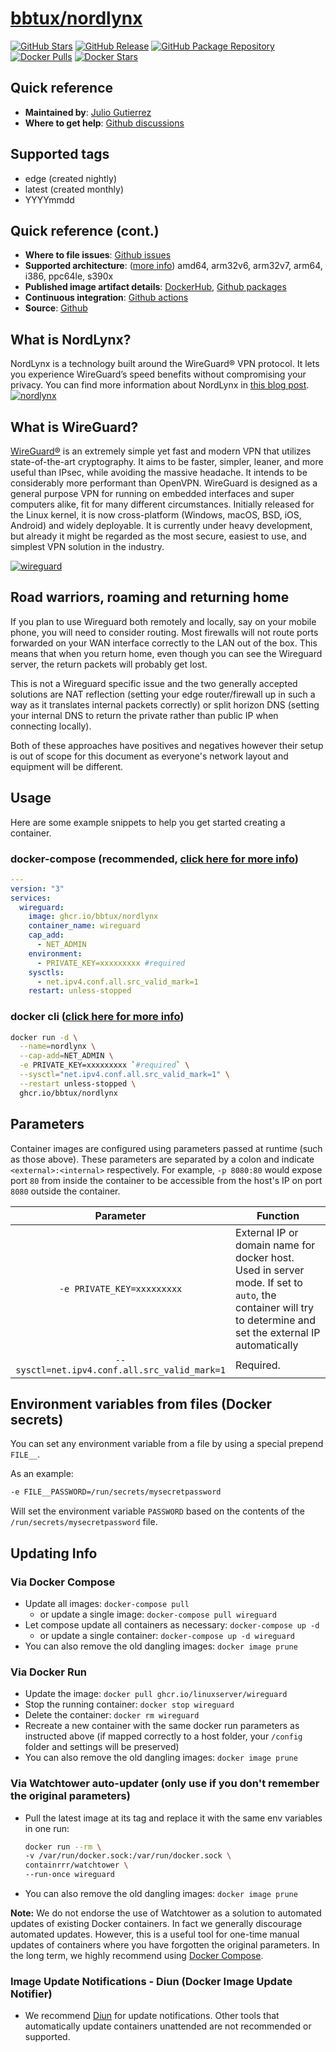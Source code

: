 # [bbtux/nordlynx](https://github.com/bbtux/nordlynx)

[![GitHub Stars](https://img.shields.io/github/stars/bbtux/nordlynx.svg?color=94398d&labelColor=555555&logoColor=ffffff&style=for-the-badge&logo=github)](https://github.com/bbtux/nordlynx)
[![GitHub Release](https://img.shields.io/github/release/bbtux/nordlynx.svg?color=94398d&labelColor=555555&logoColor=ffffff&style=for-the-badge&logo=github)](https://github.com/bbtux/nordlynx/releases)
[![GitHub Package Repository](https://img.shields.io/static/v1.svg?color=94398d&labelColor=555555&logoColor=ffffff&style=for-the-badge&label=nordlynx&message=GitHub%20Package&logo=github)](https://github.com/bbtux/nordlynx/packages)
[![Docker Pulls](https://img.shields.io/docker/pulls/bbtux/nordlynx.svg?color=94398d&labelColor=555555&logoColor=ffffff&style=for-the-badge&label=pulls&logo=docker)](https://hub.docker.com/r/bbtux/nordlynx)
[![Docker Stars](https://img.shields.io/docker/stars/bbtux/nordlynx.svg?color=94398d&labelColor=555555&logoColor=ffffff&style=for-the-badge&label=stars&logo=docker)](https://hub.docker.com/r/bbtux/nordlynx)

## Quick reference

- **Maintained by**: [Julio Gutierrez](https://github.com/bubuntux)
- **Where to get help**: [Github discussions](https://github.com/bbtux/nordlynx/discussions)

## Supported tags

- edge (created nightly)
- latest (created monthly)
- YYYYmmdd 

## Quick reference (cont.)

- **Where to file issues**: [Github issues](https://github.com/bbtux/nordlynx/issues)
- **Supported architecture**: ([more info](https://github.com/docker-library/official-images#architectures-other-than-amd64)) amd64, arm32v6, arm32v7, arm64, i386, ppc64le, s390x
- **Published image artifact details**: [DockerHub](https://hub.docker.com/r/bbtux/nordlynx), [Github packages](https://github.com/bbtux/nordlynx/pkgs/container/nordlynx)
- **Continuous integration**: [Github actions](https://github.com/bbtux/nordlynx/actions)
- **Source**: [Github](https://github.com/bbtux/nordlynx)

## What is NordLynx?

NordLynx is a technology built around the WireGuard® VPN protocol. It lets you experience WireGuard’s speed benefits without compromising your privacy. You can find more information about NordLynx in [this blog post](https://nordvpn.com/blog/nordlynx-protocol-wireguard/).
[![nordlynx](https://nordvpn.com/wp-content/uploads/2019/07/nordvpn-nordlynx-infographic.png)](https://nordvpn.com/blog/nordlynx-protocol-wireguard/)

## What is WireGuard?

[WireGuard®](https://www.wireguard.com/) is an extremely simple yet fast and modern VPN that utilizes state-of-the-art cryptography. It aims to be faster, simpler, leaner, and more useful than IPsec, while avoiding the massive headache. It intends to be considerably more performant than OpenVPN. WireGuard is designed as a general purpose VPN for running on embedded interfaces and super computers alike, fit for many different circumstances. Initially released for the Linux kernel, it is now cross-platform (Windows, macOS, BSD, iOS, Android) and widely deployable. It is currently under heavy development, but already it might be regarded as the most secure, easiest to use, and simplest VPN solution in the industry.

[![wireguard](https://www.wireguard.com/img/wireguard.svg)](https://www.wireguard.com/)


## Road warriors, roaming and returning home

If you plan to use Wireguard both remotely and locally, say on your mobile phone, you will need to consider routing. Most firewalls will not route ports forwarded on your WAN interface correctly to the LAN out of the box. This means that when you return home, even though you can see the Wireguard server, the return packets will probably get lost.

This is not a Wireguard specific issue and the two generally accepted solutions are NAT reflection (setting your edge router/firewall up in such a way as it translates internal packets correctly) or split horizon DNS (setting your internal DNS to return the private rather than public IP when connecting locally).

Both of these approaches have positives and negatives however their setup is out of scope for this document as everyone's network layout and equipment will be different.

## Usage

Here are some example snippets to help you get started creating a container.

### docker-compose (recommended, [click here for more info](https://docs.docker.com/compose/))

```yaml
---
version: "3"
services:
  wireguard:
    image: ghcr.io/bbtux/nordlynx
    container_name: wireguard
    cap_add:
      - NET_ADMIN
    environment:
      - PRIVATE_KEY=xxxxxxxxx #required
    sysctls:
      - net.ipv4.conf.all.src_valid_mark=1
    restart: unless-stopped
```

### docker cli ([click here for more info](https://docs.docker.com/engine/reference/commandline/cli/))

```bash
docker run -d \
  --name=nordlynx \
  --cap-add=NET_ADMIN \
  -e PRIVATE_KEY=xxxxxxxxx `#required` \
  --sysctl="net.ipv4.conf.all.src_valid_mark=1" \
  --restart unless-stopped \
  ghcr.io/bbtux/nordlynx
```

## Parameters

Container images are configured using parameters passed at runtime (such as those above). These parameters are separated by a colon and indicate `<external>:<internal>` respectively. For example, `-p 8080:80` would expose port `80` from inside the container to be accessible from the host's IP on port `8080` outside the container.

| Parameter | Function |
| :----: | --- |
| `-e PRIVATE_KEY=xxxxxxxxx` | External IP or domain name for docker host. Used in server mode. If set to `auto`, the container will try to determine and set the external IP automatically |
| `--sysctl=net.ipv4.conf.all.src_valid_mark=1` | Required. |

## Environment variables from files (Docker secrets)

You can set any environment variable from a file by using a special prepend `FILE__`.

As an example:

```bash
-e FILE__PASSWORD=/run/secrets/mysecretpassword
```

Will set the environment variable `PASSWORD` based on the contents of the `/run/secrets/mysecretpassword` file.


## Updating Info

### Via Docker Compose

* Update all images: `docker-compose pull`
  * or update a single image: `docker-compose pull wireguard`
* Let compose update all containers as necessary: `docker-compose up -d`
  * or update a single container: `docker-compose up -d wireguard`
* You can also remove the old dangling images: `docker image prune`

### Via Docker Run

* Update the image: `docker pull ghcr.io/linuxserver/wireguard`
* Stop the running container: `docker stop wireguard`
* Delete the container: `docker rm wireguard`
* Recreate a new container with the same docker run parameters as instructed above (if mapped correctly to a host folder, your `/config` folder and settings will be preserved)
* You can also remove the old dangling images: `docker image prune`

### Via Watchtower auto-updater (only use if you don't remember the original parameters)

* Pull the latest image at its tag and replace it with the same env variables in one run:

  ```bash
  docker run --rm \
  -v /var/run/docker.sock:/var/run/docker.sock \
  containrrr/watchtower \
  --run-once wireguard
  ```

* You can also remove the old dangling images: `docker image prune`

**Note:** We do not endorse the use of Watchtower as a solution to automated updates of existing Docker containers. In fact we generally discourage automated updates. However, this is a useful tool for one-time manual updates of containers where you have forgotten the original parameters. In the long term, we highly recommend using [Docker Compose](https://docs.linuxserver.io/general/docker-compose).

### Image Update Notifications - Diun (Docker Image Update Notifier)

* We recommend [Diun](https://crazymax.dev/diun/) for update notifications. Other tools that automatically update containers unattended are not recommended or supported.